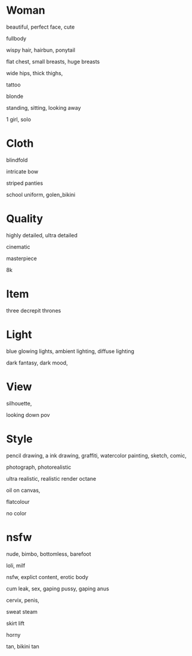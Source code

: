 # Woman
beautiful, perfect face, cute

fullbody

wispy hair, hairbun, ponytail

flat chest, small breasts, huge breasts

wide hips, thick thighs, 

tattoo

blonde

standing, sitting, looking away

1 girl, solo


# Cloth

blindfold

intricate bow

striped panties

school uniform, golen_bikini

# Quality
highly detailed, ultra detailed

cinematic

masterpiece

8k

# Item
three decrepit thrones

# Light
blue glowing lights, ambient lighting, diffuse lighting

dark fantasy, dark mood, 

# View
silhouette,

looking down pov

# Style
pencil drawing, a ink drawing, graffiti, watercolor painting, sketch, comic, 

photograph, photorealistic

ultra realistic, realistic render octane

oil on canvas,

flatcolour

no color


# nsfw
nude, bimbo, bottomless, barefoot

loli, milf

nsfw, explict content, erotic body

cum leak, sex, gaping pussy, gaping anus

cervix, penis,

sweat steam

skirt lift

horny

tan, bikini tan